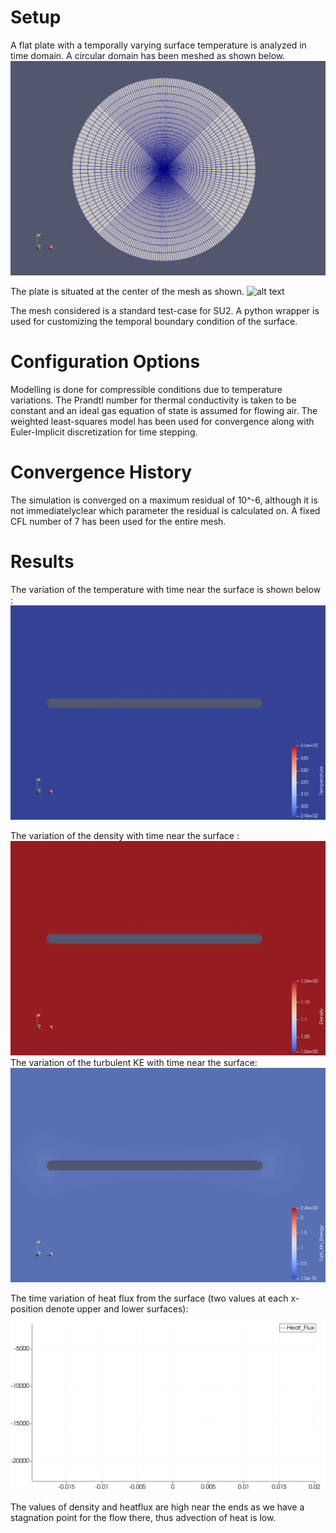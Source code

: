 # Setup

A flat plate with a temporally varying surface temperature is analyzed in time domain. A circular domain has been meshed as shown below.
![alt text](https://github.com/pastriano16/SU2/blob/master/assignments/Task3/img/mesh_domain.png?raw=true)

The plate is situated at the center of the mesh as shown.
![alt text](https://github.com/pastriano16/SU2/blob/master/assignments/Task3/img/mes_flat_plate.png.png?raw=true)

The mesh considered is a standard test-case for SU2. A python wrapper is used for customizing the temporal boundary condition of the surface. 

# Configuration Options

Modelling is done for compressible conditions due to temperature variations. The Prandtl number for thermal conductivity is taken to be constant and an ideal gas equation of state is assumed for flowing air. The weighted least-squares model has been used for convergence along with Euler-Implicit discretization for time stepping.

# Convergence History

The simulation is converged on a maximum residual of 10^-6, although it is not immediatelyclear which parameter the residual is calculated on. A fixed CFL number of 7 has been used for the entire mesh.
# Results

The variation of the temperature with time near the surface is shown below : 
![alt text](https://github.com/pastriano16/SU2/blob/master/assignments/Task3/img/temperature.gif?raw=true)

The variation of the density with time near the surface :
![alt text](https://github.com/pastriano16/SU2/blob/master/assignments/Task3/img/density.gif?raw=true)
The variation of the turbulent KE with time near the surface:
![alt text](https://github.com/pastriano16/SU2/blob/master/assignments/Task3/img/turb_KE.gif?raw=true)

The time variation of heat flux from the surface (two values at each x-position denote upper and lower surfaces):  
![alt text](https://github.com/pastriano16/SU2/blob/master/assignments/Task3/img/heat_flux.gif?raw=true)

The values of density and heatflux are high near the ends as we have a stagnation point for the flow there, thus advection of heat is low.